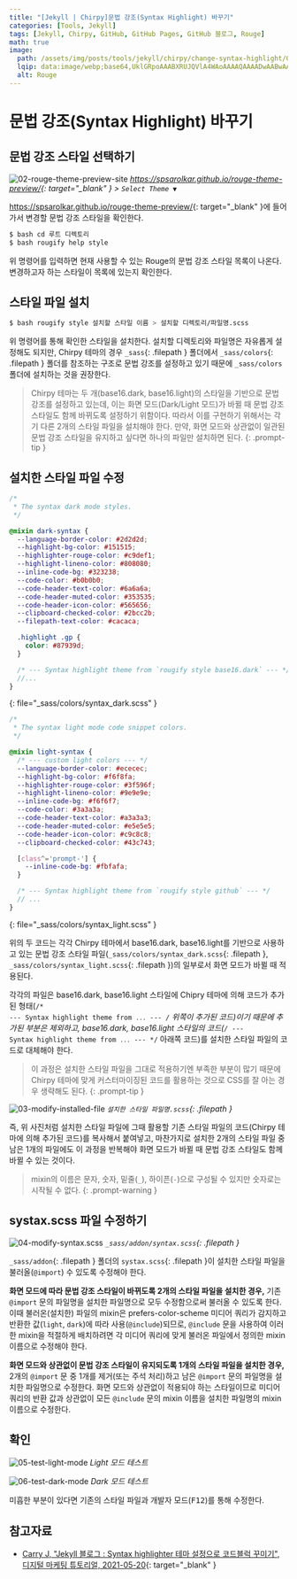 ```yaml
---
title: "[Jekyll | Chirpy]문법 강조(Syntax Highlight) 바꾸기"
categories: [Tools, Jekyll]
tags: [Jekyll, Chirpy, GitHub, GitHub Pages, GitHub 블로그, Rouge]
math: true
image:
  path: /assets/img/posts/tools/jekyll/chirpy/change-syntax-highlight/01-rouge-logo.jpg
  lqip: data:image/webp;base64,UklGRpoAAABXRUJQVlA4WAoAAAAQAAAADwAABwAAQUxQSDIAAAARL0AmbZurmr57yyIiqE8oiG0bejIYEQTgqiDA9vqnsUSI6H+oAERp2HZ65qP/VIAWAFZQOCBCAAAA8AEAnQEqEAAIAAVAfCWkAALp8sF8rgRgAP7o9FDvMCkMde9PK7euH5M1m6VWoDXf2FkP3BqV0ZYbO6NA/VFIAAAA
  alt: Rouge
---
```


# 문법 강조(Syntax Highlight) 바꾸기

## 문법 강조 스타일 선택하기

![02-rouge-theme-preview-site](/assets/img/posts/tools/jekyll/chirpy/change-syntax-highlight/02-rouge-theme-preview-site.jpg)
*<https://spsarolkar.github.io/rouge-theme-preview/>{: target="_blank" } > `Select Theme ▼`*

<https://spsarolkar.github.io/rouge-theme-preview/>{: target="_blank" }에 들어가서 변경할 문법 강조 스타일을 확인한다.

```bash
$ bash cd 루트 디렉토리
$ bash rougify help style
```

위 명령어를 입력하면 현재 사용할 수 있는 Rouge의 문법 강조 스타일 목록이 나온다. 변경하고자 하는 스타일이 목록에 있는지 확인한다.

## 스타일 파일 설치

```bash
$ bash rougify style 설치할 스타일 이름 > 설치할 디렉토리/파일명.scss
```

위 명령어를 통해 확인한 스타일을 설치한다. 설치할 디렉토리와 파일명은 자유롭게 설정해도 되지만, Chirpy 테마의 경우 `_sass`{: .filepath } 폴더에서 `_sass/colors`{: .filepath } 폴더를 참조하는 구조로 문법 강조를 설정하고 있기 때문에 `_sass/colors` 폴더에 설치하는 것을 권장한다.

> Chirpy 테마는 두 개(base16.dark, base16.light)의 스타일을 기반으로 문법 강조를 설정하고 있는데, 이는 화면 모드(Dark/Light 모드)가 바뀔 때 문법 강조 스타일도 함께 바뀌도록 설정하기 위함이다. 따라서 이를 구현하기 위해서는 각기 다른 2개의 스타일 파일을 설치해야 한다. 만약, 화면 모드와 상관없이 일관된 문법 강조 스타일을 유지하고 싶다면 하나의 파일만 설치하면 된다.
{: .prompt-tip }

## 설치한 스타일 파일 수정

```scss
/*
 * The syntax dark mode styles.
 */

@mixin dark-syntax {
  --language-border-color: #2d2d2d;
  --highlight-bg-color: #151515;
  --highlighter-rouge-color: #c9def1;
  --highlight-lineno-color: #808080;
  --inline-code-bg: #323238;
  --code-color: #b0b0b0;
  --code-header-text-color: #6a6a6a;
  --code-header-muted-color: #353535;
  --code-header-icon-color: #565656;
  --clipboard-checked-color: #2bcc2b;
  --filepath-text-color: #cacaca;

  .highlight .gp {
    color: #87939d;
  }

  /* --- Syntax highlight theme from `rougify style base16.dark` --- */
  //...
}
```
{: file="_sass/colors/syntax_dark.scss" }

```scss
/*
 * The syntax light mode code snippet colors.
 */

@mixin light-syntax {
  /* --- custom light colors --- */
  --language-border-color: #ececec;
  --highlight-bg-color: #f6f8fa;
  --highlighter-rouge-color: #3f596f;
  --highlight-lineno-color: #9e9e9e;
  --inline-code-bg: #f6f6f7;
  --code-color: #3a3a3a;
  --code-header-text-color: #a3a3a3;
  --code-header-muted-color: #e5e5e5;
  --code-header-icon-color: #c9c8c8;
  --clipboard-checked-color: #43c743;

  [class^='prompt-'] {
    --inline-code-bg: #fbfafa;
  }

  /* --- Syntax highlight theme from `rougify style github` --- */
  // ...
} 
```
{: file="_sass/colors/syntax_light.scss" }

위의 두 코드는 각각 Chirpy 테마에서 base16.dark, base16.light를 기반으로 사용하고 있는 문법 강조 스타일 파일(`_sass/colors/syntax_dark.scss`{: .filepath }, `_sass/colors/syntax_light.scss`{: .filepath })의 일부로서 화면 모드가 바뀔 때 적용된다.

각각의 파일은 base16.dark, base16.light 스타일에 Chipry 테마에 의해 코드가 추가된 형태(<code class="language-plaintext highlighter-rouge">/* --- Syntax highlight theme from `...` --- */</code> 위쪽이 추가된 코드)이기 때문에 추가된 부분은 제외하고, base16.dark, base16.light 스타일의 코드(<code class="language-plaintext highlighter-rouge">/* --- Syntax highlight theme from `...` --- */</code> 아래쪽 코드)를 설치한 스타일 파일의 코드로 대체해야 한다.

> 이 과정은 설치한 스타일 파일을 그대로 적용하기엔 부족한 부분이 많기 때문에 Chirpy 테마에 맞게 커스터마이징된 코드를 활용하는 것으로 CSS를 잘 아는 경우 생략해도 된다.
{: .prompt-tip }

![03-modify-installed-file](/assets/img/posts/tools/jekyll/chirpy/change-syntax-highlight/03-modify-installed-file.jpg)
*`설치한 스타일 파일명.scss`{: .filepath }*

즉, 위 사진처럼 설치한 스타일 파일에 그때 활용할 기존 스타일 파일의 코드(Chirpy 테마에 의해 추가된 코드)를 복사해서 붙여넣고, 마찬가지로 설치한 2개의 스타일 파일 중 남은 1개의 파일에도 이 과정을 반복해야 화면 모드가 바뀔 때 문법 강조 스타일도 함께 바뀔 수 있는 것이다.

> mixin의 이름은 문자, 숫자, 밑줄(`_`), 하이픈(`-`)으로 구성될 수 있지만 숫자로는 시작될 수 없다.
{: .prompt-warning }

## systax.scss 파일 수정하기

![04-modify-syntax.scss](/assets/img/posts/tools/jekyll/chirpy/change-syntax-highlight/04-modify-syntax.scss.jpg)
*`_sass/addon/syntax.scss`{: .filepath }*

`_sass/addon`{: .filepath } 폴더의 `systax.scss`{: .filepath }이 설치한 스타일 파일을 불러올(`@import`) 수 있도록 수정해야 한다.

**화면 모드에 따라 문법 강조 스타일이 바뀌도록 2개의 스타일 파일을 설치한 경우,** 기존 `@import` 문의 파일명을 설치한 파일명으로 모두 수정함으로써 불러올 수 있도록 한다. 이때 불러온(설치한) 파일의 mixin은 prefers-color-scheme 미디어 쿼리가 감지하고 반환한 값(`light`, `dark`)에 따라 사용(`@include`)되므로, `@include` 문을 사용하여 이러한 mixin을 적절하게 배치하려면 각 미디어 쿼리에 맞게 불러온 파일에서 정의한 mixin 이름으로 수정해야 한다.

**화면 모드와 상관없이 문법 강조 스타일이 유지되도록 1개의 스타일 파일을 설치한 경우,** 2개의 `@import` 문 중 1개를 제거(또는 주석 처리)하고 남은 `@import` 문의 파일명을 설치한 파일명으로 수정한다. 화면 모드와 상관없이 적용되야 하는 스타일이므로 미디어 쿼리의 반환 값과 상관없이 모든 `@include` 문의 mixin 이름을 설치한 파일명의 mixin 이름으로 수정한다.

## 확인

![05-test-light-mode](/assets/img/posts/tools/jekyll/chirpy/change-syntax-highlight/05-test-light-mode.jpg)
*Light 모드 테스트*

![06-test-dark-mode](/assets/img/posts/tools/jekyll/chirpy/change-syntax-highlight/06-test-dark-mode.jpg)
*Dark 모드 테스트*

미흡한 부분이 있다면 기존의 스타일 파일과 개발자 모드(<kbd>F12</kbd>)를 통해 수정한다.

## 참고자료

- [Carry J, "Jekyll 블로그 : Syntax highlighter 테마 설정으로 코드블럭 꾸미기", 디지털 마케팅
튜토리얼, 2021-05-20](https://hard-carry.com/how-to-change-syntax-highlighter-in-jekyll/){: target="_blank" }
